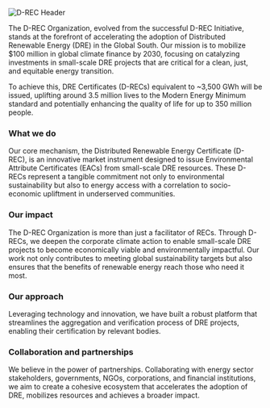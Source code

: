 ![D-REC Header](https://github.com/d-rec/.github/assets/14202480/add38f0b-dd21-4865-b6ca-3f82a0e17243)

The D-REC Organization, evolved from the successful D-REC Initiative, stands at the forefront of accelerating the adoption of Distributed Renewable Energy (DRE) in the Global South. Our mission is to mobilize $100 million in global climate finance by 2030, focusing on catalyzing investments in small-scale DRE projects that are critical for a clean, just, and equitable energy transition.

To achieve this, DRE Certificates (D-RECs) equivalent to ~3,500 GWh will be issued, uplifting around 3.5 million lives to the Modern Energy Minimum standard and potentially enhancing the quality of life for up to 350 million people.

### What we do

Our core mechanism, the Distributed Renewable Energy Certificate (D-REC), is an innovative market instrument designed to issue Environmental Attribute Certificates (EACs) from small-scale DRE resources. These D-RECs represent a tangible commitment not only to environmental sustainability but also to energy access with a correlation to socio-economic upliftment in underserved communities.

### Our impact

The D-REC Organization is more than just a facilitator of RECs. Through D-RECs, we deepen the corporate climate action to enable small-scale DRE projects to become economically viable and environmentally impactful. Our work not only contributes to meeting global sustainability targets but also ensures that the benefits of renewable energy reach those who need it most.

### Our approach

Leveraging technology and innovation, we have built a robust platform that streamlines the aggregation and verification process of DRE projects, enabling their certification by relevant bodies. 

### Collaboration and partnerships

We believe in the power of partnerships. Collaborating with energy sector stakeholders, governments, NGOs, corporations, and financial institutions, we aim to create a cohesive ecosystem that  accelerates the adoption of DRE, mobilizes resources and achieves a broader impact.

